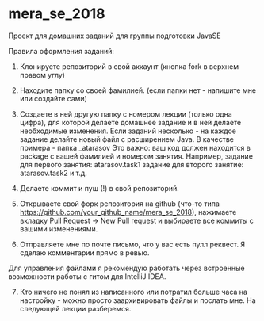 # mera_se_2018
Проект для домашних заданий для группы подготовки JavaSE 

Правила оформления заданий: 

1. Клонируете репозиторий в свой аккаунт (кнопка fork в верхнем правом углу)

2. Находите папку со своей фамилией. (если папки нет - напишите мне или создайте сами) 

3. Создаете в ней другую папку с номером лекции (только одна цифра), для которой делаете домашнее задание и в ней делаете необходимые изменения. Если заданий несколько - на каждое задание делайте новый файл с расширением Java.  В качестве примера - папка _atarasov
Это важно: ваш код должен находится в package с вашей фамилией и номером занятия.
Например, задание для первого занятия: atarasov.task1
задание для второго занятие: atarasov.task2 и т.д.
4. Делаете коммит и пуш (!) в свой репозиторий. 

5. Открываете свой форк репозитория на github (что-то типа https://github.com/your_github_name/mera_se_2018), нажимаете вкладку Pull Request -> New Pull request и выбираете все коммиты с вашими изменениями.

6. Отправляете мне по почте письмо, что у вас есть пулл реквест. 
Я сделаю комментарии прямо в ревью. 

Для управления файлами я рекомендую работать через встроенные возможности работы с гитом для IntelliJ IDEA. 

7. Кто ничего не понял из написанного или потратил больше часа на настройку - можно просто заархивировать файлы и послать мне. На следующей лекции разберемся. 
